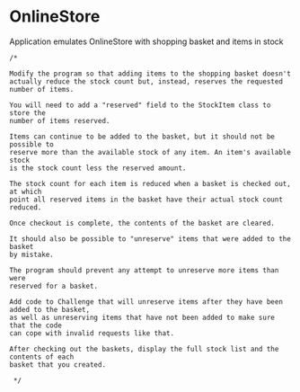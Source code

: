 # OnlineStore
Application emulates OnlineStore with shopping basket and items in stock

    /*

    Modify the program so that adding items to the shopping basket doesn't
    actually reduce the stock count but, instead, reserves the requested
    number of items.

    You will need to add a "reserved" field to the StockItem class to store the
    number of items reserved.

    Items can continue to be added to the basket, but it should not be possible to
    reserve more than the available stock of any item. An item's available stock
    is the stock count less the reserved amount.

    The stock count for each item is reduced when a basket is checked out, at which
    point all reserved items in the basket have their actual stock count reduced.

    Once checkout is complete, the contents of the basket are cleared.

    It should also be possible to "unreserve" items that were added to the basket
    by mistake.

    The program should prevent any attempt to unreserve more items than were
    reserved for a basket.

    Add code to Challenge that will unreserve items after they have been added to the basket,
    as well as unreserving items that have not been added to make sure that the code
    can cope with invalid requests like that.

    After checking out the baskets, display the full stock list and the contents of each
    basket that you created.

     */
